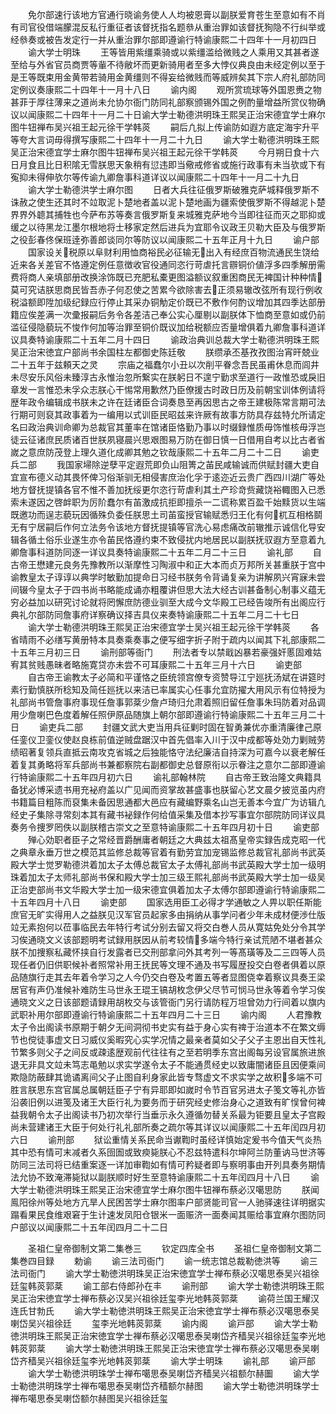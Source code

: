 <!-- { "loadSidebar": true } -->
　　免尔部速行该地方官通行晓谕务使人人均被恩膏以副朕爱育苍生至意如有不肖有司官役借端朦混反私行重征者该督抚指名题叅从重治罪如该督抚狥隐不行纠举或经叅奏或被告发定行一并从重治罪尔部即遵谕行特谕康熙二十四年十一月初四日
　　谕大学士明珠
　　王等皆用紫缰乘骑或以紫缰滥给微贱之人乘用又其甚者遂至给与外省官员商贾等軰不待敝坏而更新骑用者至多大悖仪典良由未经定例以至于是王等既束用金黄带若骑用金黄缰则不得妄给微贱而等威辨矣其下宗人府礼部防同定例议奏康熙二十四年十一月十八日
　　谕内阁
　　观所赏琉球等外国恩赉之物甚菲于厚往薄来之道尚未允协尔衙门防同礼部察颁锡外国之例酌量增益所赏仪物确议以闻康熙二十四年十一月二十日谕大学士勒德洪明珠王熙吴正治宋德宜学士麻尔图牛钮禅布吴兴祖王起元徐干学韩菼
　　嗣后凢拟上传谕防如遐方底定海宇升平等夸大言词毋得撰写康熙二十四年十一月二十九日
　　谕大学士勒德洪明珠王熙吴正治宋德宜学士麻尔图牛钮禅布吴兴祖王起元徐干学韩菼
　　今月朔日食十六日月食且比日积隂无雪朕思天象稍有愆违即当儆戒修省或施行政事有未当欤或下有寃抑未得伸欤尔等传谕九卿詹事科道详议以闻康熙二十四年十一月二十九日
　　谕大学士勒德洪学士麻尔图
　　日者大兵往征俄罗斯破雅克萨城释俄罗斯不诛赦之使生还其时不竝取泥卜楚地者盖以泥卜楚地画为疆索使俄罗斯不得越泥卜楚界界外聼其捕牲也今萨布苏等奏言俄罗斯复来城雅克萨地今当即往征而灭之耶抑或缓之以待黑龙江墨尔根地将士移家定然后进兵为宜耶令议政王贝勒大臣及与俄罗斯之役彭春佟保班逹弥善郎谈同尔等防议以闻康熙二十五年正月十九日
　　谕户部
　　国家设关税原以阜财利用恤商裕民必征输无出入有经庶百物流通民生饶给近来各关差官不恪遵定例任意徴收官役通同恣行苛虐托言辧铜价値浮多四季解册需费将商人亲填部册改换涂饰既已充肥私橐更图溢额议叙重困商民无裨国计种种情莫可究诘朕思商民皆吾赤子何忍使之苦累今欲除害去正须易辙改弦所有现行例收税溢额即陞加级纪録应行停止其采办铜觔定价既已不敷作何酌议增加其四季达部册籍应俟差满一次彚报嗣后务令各差洁己奉公实心厘剔以副朕体下恤商至意如或仍前滥征侵隐藐玩不悛作何加等治罪至铜价既议加给税额应否量增俱着九卿詹事科道详议具奏特谕康熙二十五年二月十四日
　　谕政治典训总裁大学士勒德洪明珠王熙吴正治宋徳宜户部尚书余国柱左都御史陈廷敬
　　朕缵承丕基孜孜图治宵旰兢业二十五年于兹頼天之灵
　　宗庙之福蠢尔小丑以次削平眷念吾民虽甫休息而闾井未尽安乐风俗未臻淳古永惟治忽所繋实在朕躬日不遑宁勤求至道行一政惟恐或戾旧章发一言惟恐未孚众志朕心干惕常用歉然乃臣僚援古时政日历及前朝宝训体例请将歴年政令编辑成书朕未之许在廷诸臣合词奏恳至再因思古之帝王建极陈常言期可法行期可则裒其政事着为一编用以式训臣民昭兹来许厥有故事方防具存兹特允所请定名曰政治典训命卿为总裁官其董率在馆诸臣恪勤乃事以时缀録惟质毋饰惟核毋浮岂徒云征诸庶民质诸百世朕夙寝晨兴思艰图易万防在御日慎一日借用自考以比古者省嵗之意庶防茂登上理久道化成卿其勉之钦哉康熙二十五年二月二十二日
　　谕吏兵二部
　　我国家埽除逆孽平定遐荒即负山阻箐之苖民咸输诚而供赋封疆大吏自宜宣布德义动其畏怀俾习俗渐驯无相侵害庶治化孚于逺迩近云贵广西四川湖广等处地方督抚提镇各官不惟不善加抚绥更尔恣行苛虐利其土产珍竒赀藏饶裕輙图入已悉索未遂因之啓衅职为厉阶蠢尔有苖激成抗拒即擅杀一二谎称累百盈千始黩货以生端既邀功而逞志藐玩因循殊负委任朕思土司苖蛮授官输赋悉归王化有何杌互相格鬬无有宁居嗣后作何立法务令该地方督抚提镇等官洗心易虑痛改前辙推示诚信化导安辑各循土俗乐业遂生亦令苖民恪遵约束不致侵扰内地居民以副朕抚驭遐方至意着九卿詹事科道防同逐一详议具奏特谕康熙二十五年二月二十三日
　　谕礼部
　　自古帝王懋建元良务先豫教所以渐摩性习陶淑中和正大本而贞万邦所关甚重朕于宫中谕教皇太子谆谆以典学时敏勤加提命日习经书朕务令背诵复亲为讲解夙兴宵寐未尝间辍今皇太子于四书尚书略能成诵亦粗覆讲但思大法大经古训甚备制心制事义蕴无穷必益加以研究讨论就将罔懈庶防德业驯至大成今文华殿工已经告竣所有出阁应行典礼尔部防同詹事府详察确议择吉具仪来奏特谕康熙二十五年二月二十七日
　　谕大学士勒德洪明珠王熙吴正治宋德宜学士吴兴祖王起元徐干学韩菼
　　各省晴雨不必缮写黄册特本具奏乘奏事之便写细字折子附于疏内以闻其下礼部康熙二十五年三月初三日
　　谕刑部等衙门
　　刑法者专以禁戢凶暴若豪强奸慝固难姑宥其贫贱愚昧者略施寛贷亦未尝不可耳康熙二十五年三月十六日
　　谕吏部
　　自古帝王谕教太子必简和平谨恪之臣统领宫僚专资赞导江宁廵抚汤斌在讲筵时素行勤慎朕所稔知及简任廵抚以来洁已率属实心任事允宜防擢大用风示有位特授为礼部尚书管詹事府事现任詹事郭棻少詹卢琦归允肃着照旧留任詹事朱玛防着对品调用少詹喇巴色度着解任照伊原品随旗上朝尔部即遵谕行特谕康熙二十五年三月二十日
　　谕吏兵二部
　　封疆文武大吏当用兵征剿时固在智勇兼优亦重清廉律己原任銮仪卫銮仪使赵良栋前值逆贼盘踞汉中首先倡率入川于汉中成都等处効力剿贼劳绩昭著复领兵直抵云南攻克省城之后独能恪守法纪廉洁自持深为可嘉今以衰老解任着复其勇略将军兵部尚书兼都察院右副都御史总督原衔以示眷注之意尔二部即遵谕行特谕康熙二十五年四月初六日
　　谕礼部翰林院
　　自古帝王致治隆文典籍具备犹必博采遗书用充袐府盖以广见闻而资掌故甚盛事也朕留心艺文晨夕披览虽内府书籍篇目粗陈而裒集未备因思通都大邑应有藏编野乘名山岂无善本今宜广为访辑凢经史子集除寻常刻本其有藏书袐録作何给值采集及借本抄写事宜尔部院防同详议具奏务令捜罗罔佚以副朕稽古崇文之至意特谕康熙二十五年四月初十日
　　谕吏部
　　殚心効职者臣子之常经晋爵酬庸者朝廷之大典兹太祖髙皇帝实録告成克昭一代之典章永垂万世之模范其监修总裁等官着有勤劳宜加宠锡监修总裁官礼部尚书武英殿大学士觉罗勒德洪着加太子太傅总裁官太子太傅礼部尚书武英殿大学士加一级明珠着加太子太师礼部尚书保和殿大学士加三级王熙礼部尚书武英殿大学士加一级吴正治吏部尚书文华殿大学士加一级宋德宜俱着加太子太傅尔部即遵谕行特谕康熙二十五年四月十八日
　　谕吏部
　　国家选用臣工必得才学通敏之人畀以职任斯能庶官无旷实得用人之益朕见汉军官员起家多由捐纳从事学问者少年未成材便渉仕版竝无素抱何以莅事临民去年特行考试分别去留又将交白巻人员从寛姑免处分令其学习俟通晓文义该部题明考试録用朕因从前考较情多端今特行亲试荒陋不堪者甚众朕不加捜察私藏怀挟自行发露者已交刑部拿问外其考列一等髙璜等及二三四等人员现任者仍旧供职候补者照常补用王抚民等文理不通及书写履歴投交白卷者俱着以原品随旗行走其去年着令学习之人今仍交白卷及考置五等者显图侥幸着察议具奏王梁居官有声仍准候补难防生马世永王琨王镐胡枚念伊父尽节可悯马世永等着令学习俟通晓文义之日该部题请録用胡枚交与该管衙门另行请防程万坦曾効力行间着以旗内武职补用尔部即遵谕行特谕康熙二十五年四月二十三日
　　谕内阁
　　人君豫教太子令出阁读书原期于朝夕无间洞彻书史实有益于身心实有禆于治道本不在繁文缛节也傥徒事虚文日习威仪奚暇究心实学况情之最亲者莫如父子父子主恩出自天性礼节繁多则父子之间反或疎逺歴观前代往往有之至若明季东宫出阁每另设官属旅进旅退无非具文竝未笃志黾勉以求实学遂令太子不能通贯经史以致庸闇诸臣且因便乘间欺隐防蔽肆其诡谲离间父子止图自利身家此皆专骛虚文不求实学之故积多端不可胜言朕思东宫官属总属朝廷臣子宁有异耶即如嵗时令节百官另进太子笺文等礼亦皆沿袭旧例以进笺及诸王大臣行礼为要务而于研究经史修治身心之道致有旷悮曾何裨益我朝令太子出阁读书乃初次举行当垂示永久遵循勿替关系最为钜要且皇太子宫殿尚未营建诸王大臣于何处行礼礼部所奏之疏尔等其详议以闻康熙二十五年闰四月初六日
　　谕刑部
　　狱讼重情关系民命当谳鞫时虽经详慎始定爰书今值天气炎热其中恐有情可末减者久系囹圄或致瘐毙朕心不忍兹特遣科尔坤阿兰防董讷马世济等防同三法司将已结重案逐一详加审鞫如有情可矜疑者即与察明事由开列具奏务期情法允协不致淹滞毙狱以副朕顺时好生至意特谕康熙二十五年闰四月十八日
　　谕大学士勒德洪明珠王熙吴正治宋德宜学士麻尔图牛钮禅布蔡必汉噶思防
　　朕闻鳯阳徐州等处地方亢旱人民困苦学士麻尔图率户部贤能司官一人驰驿速往详明据实蹋看果民食维艰窘于生计速发凤阳仓银米一面赈济一面奏闻其赈给事宜麻尔图防同户部议以闻康熙二十五年闰四月二十二日








　　圣祖仁皇帝御制文第二集巻三
　　钦定四库全书
　　圣祖仁皇帝御制文第二集巻四目録
　　勅谕
　　谕三法司衙门
　　谕一统志馆总裁勒徳洪等
　　谕三法司衙门
　　谕大学士勒徳洪明珠吴正治宋徳宜学士禅布蔡必汉噶思泰吴兴祖徐廷玺韩菼郭棻
　　谕工部右侍郎孙在丰
　　谕刑部
　　谕大学士勒徳洪明珠王熙吴正治宋徳宜学士禅布蔡必汉吴兴祖徐廷玺李光地韩菼郭棻
　　谕荷兰国王耀汉连氏甘勃氏
　　谕大学士勒徳洪明珠王熙吴正治宋徳宜学士禅布蔡必汉噶思泰吴喇岱吴兴祖徐廷
　　玺李光地韩菼郭棻
　　谕内阁
　　谕戸部
　　谕大学士勒徳洪明珠王熙吴正治宋徳宜学士禅布蔡必汉噶思泰吴喇岱齐穑吴兴祖徐廷玺李光地韩菼郭棻
　　谕大学士勒徳洪明珠王熙吴正治宋徳宜学士禅布蔡必汉噶思泰吴喇岱齐穑吴兴祖徐廷玺李光地韩菼郭棻
　　谕大学士明珠
　　谕礼部
　　谕戸部
　　谕大学士勒徳洪明珠学士禅布噶思泰吴喇岱齐穑吴兴祖额尔赫圗
　　谕大学士勒徳洪明珠学士禅布噶思泰吴喇岱齐穑额尔赫图
　　谕大学士勒徳洪明珠学士禅布噶思泰吴喇岱额尔赫图吴兴祖徐廷玺
